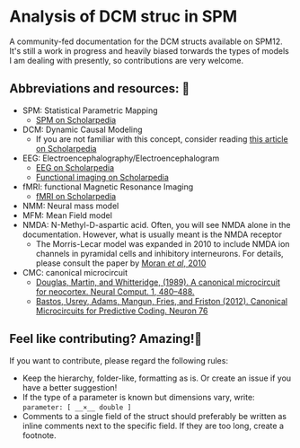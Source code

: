 # Analysis of DCM struc in SPM 
A community-fed documentation for the DCM structs available on SPM12.
It's still a work in progress and heavily biased torwards the types of models I am dealing with presently, so contributions are very welcome.

## Abbreviations and resources: 📖
- SPM: Statistical Parametric Mapping
    - [SPM on Scholarpedia](http://www.scholarpedia.org/article/SPM)
- DCM: Dynamic Causal Modeling
    - If you are not familiar with this concept, consider reading [this article on Scholarpedia](http://scholarpedia.org/article/Dynamic_causal_modeling)
- EEG: Electroencephalography/Electroencephalogram
    - [EEG on Scholarpedia](http://scholarpedia.org/article/Electroencephalography)
    - [Functional imaging on Scholarpedia](http://scholarpedia.org/article/Functional_imaging)
- fMRI: functional Magnetic Resonance Imaging
    - [fMRI on Scholarpedia](http://scholarpedia.org/article/Functional_magnetic_resonance_imaging)
- NMM: Neural mass model
- MFM: Mean Field model
- NMDA: N-Methyl-D-aspartic acid. Often, you will see NMDA alone in the documentation. However, what is usually meant is the NMDA receptor
    - The Morris-Lecar model was expanded in 2010 to include NMDA ion channels in pyramidal cells and inhibitory interneurons. For details, please consult the paper by [Moran _et al_, 2010](https://library.mpib-berlin.mpg.de/ft/ext/rd/RD_Consistent_2011.pdf)
- CMC: canonical microcircuit
    - [Douglas, Martin, and Whitteridge, (1989). A canonical microcircuit for neocortex. Neural Comput. 1, 480–488.](https://www.researchgate.net/publication/242918941_A_Canonical_Microcircuit_for_Neocortex)
    - [Bastos, Usrey, Adams, Mangun, Fries, and Friston (2012). Canonical Microcircuits for Predictive Coding. Neuron 76](https://www.cell.com/neuron/fulltext/S0896-6273(12)00959-2?_returnURL=https%3A%2F%2Flinkinghub.elsevier.com%2Fretrieve%2Fpii%2FS0896627312009592%3Fshowall%3Dtrue)

## Feel like contributing? Amazing!🎉
If you want to contribute, please regard the following rules:
- Keep the hierarchy, folder-like, formatting as is. Or create an issue if you have a better suggestion!
- If the type of a parameter is known but dimensions vary, write: `parameter: [ __×__ double ]`
- Comments to a single field of the struct should preferably be written as inline comments next to the specific field. If they are too long, create a footnote.

